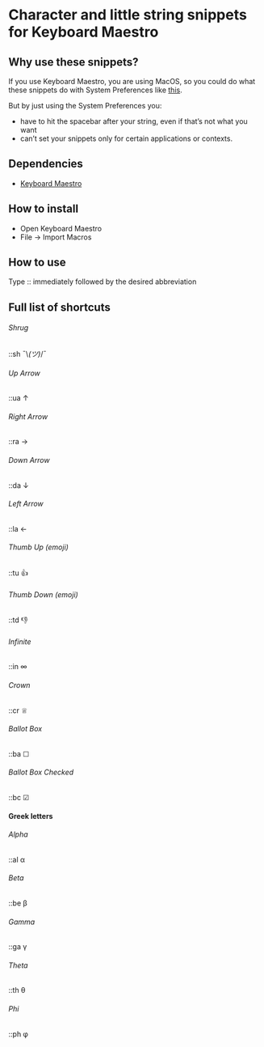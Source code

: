 # Character and little string snippets for Keyboard Maestro

## Why use these snippets?
If you use Keyboard Maestro, you are using MacOS, so you could do what these snippets do with System Preferences like [this](http://www.theatlantic.com/technology/archive/2014/05/the-best-way-to-type-__/371351/).

But by just using the System Preferences you:
* have to hit the spacebar after your string, even if that’s not what you want
* can’t set your snippets only for certain applications or contexts.

## Dependencies

* [Keyboard Maestro](http://www.keyboardmaestro.com/)

## How to install

* Open Keyboard Maestro
* File → Import Macros

## How to use

Type :: immediately followed by the desired abbreviation

## Full list of shortcuts

###### Shrug

::sh ¯\\_(ツ)_/¯

###### Up Arrow

::ua ↑

###### Right Arrow

::ra →

###### Down Arrow

::da ↓

###### Left Arrow

::la ←

###### Thumb Up (emoji)

::tu 👍

###### Thumb Down (emoji)

::td 👎

###### Infinite

::in ∞

###### Crown

::cr ♕

###### Ballot Box

::ba ☐

###### Ballot Box Checked

::bc ☑

#### Greek letters

###### Alpha

::al α

###### Beta

::be β

###### Gamma

::ga γ

###### Theta

::th θ

###### Phi

::ph φ
